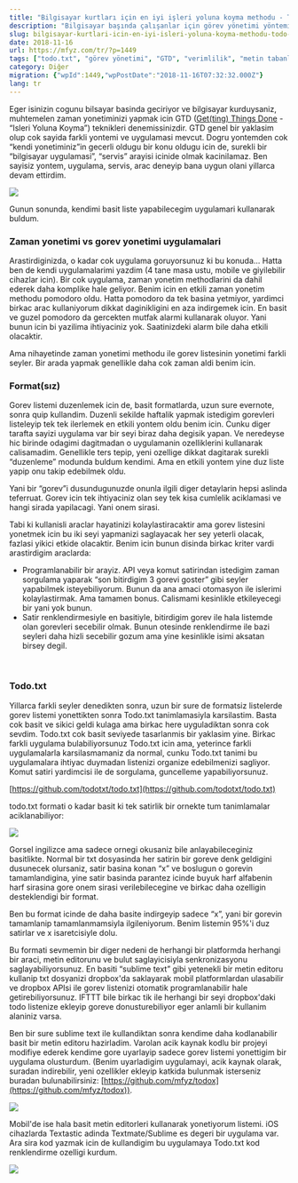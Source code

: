 ```yaml
---
title: "Bilgisayar kurtları için en iyi işleri yoluna koyma methodu - Todo.txt"
description: "Bilgisayar başında çalışanlar için görev yönetimi yöntemi olan Todo.txt'yi keşfedin. GTD'ye alternatif, basit, esnek ve programlanabilir bir metin tabanlı yapılacaklar listesi çözümü."
slug: bilgisayar-kurtlari-icin-en-iyi-isleri-yoluna-koyma-methodu-todo-txt
date: 2018-11-16
url: https://mfyz.com/tr/?p=1449
tags: ["todo.txt", "görev yönetimi", "GTD", "verimlilik", "metin tabanlı araçlar", "kişisel organizasyon"]
category: Diğer
migration: {"wpId":1449,"wpPostDate":"2018-11-16T07:32:32.000Z"}
lang: tr
---
```


Eger isinizin cogunu bilsayar basinda geciriyor ve bilgisayar kurduysaniz, muhtemelen zaman yonetiminizi yapmak icin GTD ([Get(ting) Things Done](https://en.wikipedia.org/wiki/Getting_Things_Done) - “Isleri Yoluna Koyma”) teknikleri denemissinizdir. GTD genel bir yaklasim olup cok sayida farkli yontemi ve uygulamasi mevcut. Dogru yontemden cok “kendi yonetiminiz”in gecerli oldugu bir konu oldugu icin de, surekli bir “bilgisayar uygulamasi”, “servis” arayisi icinide olmak kacinilamaz. Ben sayisiz yontem, uygulama, servis, arac deneyip bana uygun olani yillarca devam ettirdim.

![](/images/archive/tr/2018/11/GTD-workflow-resized.png)

Gunun sonunda, kendimi basit liste yapabilecegim uygulamari kullanarak buldum.

### Zaman yonetimi vs gorev yonetimi uygulamalari

Arastirdiginizda, o kadar cok uygulama goruyorsunuz ki bu konuda... Hatta ben de kendi uygulamalarimi yazdim (4 tane masa ustu, mobile ve giyilebilir cihazlar icin). Bir cok uygulama, zaman yonetim methodlarini da dahil ederek daha komplike hale geliyor. Benim icin en etkili zaman yonetim methodu pomodoro oldu. Hatta pomodoro da tek basina yetmiyor, yardimci birkac arac kullaniyorum dikkat daginikligini en aza indirgemek icin. En basit ve guzel pomodoro da gercekten mutfak alarmi kullanarak oluyor. Yani bunun icin bi yazilima ihtiyaciniz yok. Saatinizdeki alarm bile daha etkili olacaktir.

Ama nihayetinde zaman yonetimi methodu ile gorev listesinin yonetimi farkli seyler. Bir arada yapmak genellikle daha cok zaman aldi benim icin.

### Format(sız)

Gorev listemi duzenlemek icin de, basit formatlarda, uzun sure evernote, sonra quip kullandim. Duzenli sekilde haftalik yapmak istedigim gorevleri listeleyip tek tek ilerlemek en etkili yontem oldu benim icin. Cunku diger tarafta sayizi uygulama var bir seyi biraz daha degisik yapan. Ve neredeyse hic birinde odagimi dagitmadan o uygulamanin ozelliklerini kullanarak calisamadim. Genellikle ters tepip, yeni ozellige dikkat dagitarak surekli “duzenleme” modunda buldum kendimi. Ama en etkili yontem yine duz liste yapip onu takip edebilmek oldu.

Yani bir “gorev”i dusundugunuzde onunla ilgili diger detaylarin hepsi aslinda teferruat. Gorev icin tek ihtiyaciniz olan sey tek kisa cumlelik aciklamasi ve hangi sirada yapilacagi. Yani onem sirasi.

Tabi ki kullanisli araclar hayatinizi kolaylastiracaktir ama gorev listesini yonetmek icin bu iki seyi yapmanizi saglayacak her sey yeterli olacak, fazlasi yikici etkide olacaktir. Benim icin bunun disinda birkac kriter vardi arastirdigim araclarda:

*   Programlanabilir bir arayiz. API veya komut satirindan istedigim zaman sorgulama yaparak “son bitirdigim 3 gorevi goster” gibi seyler yapabilmek isteyebiliyorum. Bunun da ana amaci otomasyon ile islerimi kolaylastirmak. Ama tamamen bonus. Calismami kesinlikle etkileyecegi bir yani yok bunun.
*   Satir renklendirmesiyle en basitiyle, bitirdigim gorev ile hala listemde olan gorevleri secebilir olmak. Bunun otesinde renklendirme ile bazi seyleri daha hizli secebilir gozum ama yine kesinlikle isimi aksatan birsey degil.

 

### Todo.txt

Yillarca farkli seyler denedikten sonra, uzun bir sure de formatsiz listelerde gorev listemi yonettikten sonra Todo.txt tanimlamasiyla karsilastim. Basta cok basit ve sikici geldi kulaga ama birkac here uyguladiktan sonra cok sevdim. Todo.txt cok basit seviyede tasarlanmis bir yaklasim yine. Birkac farkli uygulama bulabiliyorsunuz Todo.txt icin ama, yeterince farkli uygulamalarla karsilasmamaniz da normal, cunku Todo.txt tanimi bu uygulamalara ihtiyac duymadan listenizi organize edebilmenizi sagliyor. Komut satiri yardimcisi ile de sorgulama, guncelleme yapabiliyorsunuz.

[https://github.com/todotxt/todo.txt](https://github.com/todotxt/todo.txt)

todo.txt formati o kadar basit ki tek satirlik bir ornekte tum tanimlamalar aciklanabiliyor:

![](/images/archive/tr/2018/11/description.png)

Gorsel ingilizce ama sadece ornegi okusaniz bile anlayabileceginiz basitlikte. Normal bir txt dosyasinda her satirin bir goreve denk geldigini dusunecek olursaniz, satir basina konan “x” ve boslugun o gorevin tamamlandigina, yine satir basinda parantez icinde buyuk harf alfabenin harf sirasina gore onem sirasi verilebilecegine ve birkac daha ozelligin desteklendigi bir format.

Ben bu format icinde de daha basite indirgeyip sadece “x”, yani bir gorevin tamamlanip tamamlanmamsiyla ilgileniyorum. Benim listemin 95%'i duz satirlar ve x isaretcisiyle dolu.

Bu formati sevmemin bir diger nedeni de herhangi bir platformda herhangi bir araci, metin editorunu ve bulut saglayicisiyla senkronizasyonu saglayabiliyorsunuz. En basiti “sublime text” gibi yetenekli bir metin editoru kullanip txt dosyanizi dropbox'da saklayarak mobil platformlardan ulasabilir ve dropbox APIsi ile gorev listenizi otomatik programlanabilir hale getirebiliyorsunuz. IFTTT bile birkac tik ile herhangi bir seyi dropbox'daki todo listenize ekleyip goreve donusturebiliyor eger anlamli bir kullanim alaniniz varsa.

Ben bir sure sublime text ile kullandiktan sonra kendime daha kodlanabilir basit bir metin editoru hazirladim. Varolan acik kaynak kodlu bir projeyi modifiye ederek kendime gore uyarlayip sadece gorev listemi yonettigim bir uygulama olusturdum. (Benim uyarladigim uygulamayi, acik kaynak olarak, suradan indirebilir, yeni ozellikler ekleyip katkida bulunmak isterseniz buradan bulunabilirsiniz: [https://github.com/mfyz/todox](https://github.com/mfyz/todox)).

![](/images/archive/tr/2018/11/Screen-Shot-2018-11-16-at-1.34.55-AM.jpg)

Mobil'de ise hala basit metin editorleri kullanarak yonetiyorum listemi. iOS cihazlarda Textastic adinda Textmate/Sublime es degeri bir uygulama var. Ara sira kod yazmak icin de kullandigim bu uygulamaya Todo.txt kod renklendirme ozelligi kurdum.

![](/images/archive/tr/2018/11/IMG_8DBF1CC8F853-1-473x1024.jpeg)